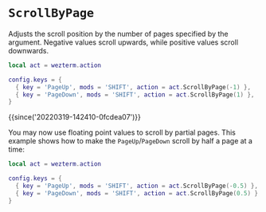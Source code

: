 # `ScrollByPage`

Adjusts the scroll position by the number of pages specified by the argument.
Negative values scroll upwards, while positive values scroll downwards.

```lua
local act = wezterm.action

config.keys = {
  { key = 'PageUp', mods = 'SHIFT', action = act.ScrollByPage(-1) },
  { key = 'PageDown', mods = 'SHIFT', action = act.ScrollByPage(1) },
}
```

{{since('20220319-142410-0fcdea07')}}

You may now use floating point values to scroll by partial pages.  This example shows
how to make the `PageUp`/`PageDown` scroll by half a page at a time:

```lua
local act = wezterm.action

config.keys = {
  { key = 'PageUp', mods = 'SHIFT', action = act.ScrollByPage(-0.5) },
  { key = 'PageDown', mods = 'SHIFT', action = act.ScrollByPage(0.5) },
}
```
